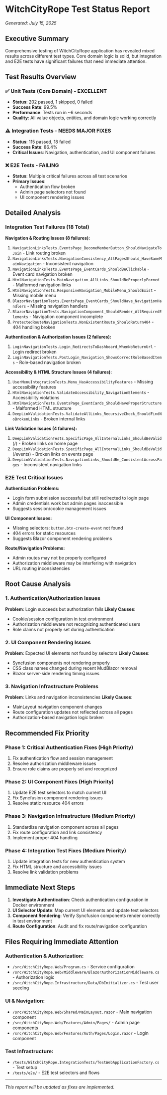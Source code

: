 # WitchCityRope Test Status Report
*Generated: July 15, 2025*

## Executive Summary

Comprehensive testing of WitchCityRope application has revealed mixed results across different test types. Core domain logic is solid, but integration and E2E tests have significant failures that need immediate attention.

## Test Results Overview

### ✅ Unit Tests (Core Domain) - EXCELLENT
- **Status**: 202 passed, 1 skipped, 0 failed  
- **Success Rate**: 99.5%
- **Performance**: Tests run in ~6 seconds
- **Quality**: All value objects, entities, and domain logic working correctly

### ⚠️ Integration Tests - NEEDS MAJOR FIXES  
- **Status**: 115 passed, 18 failed
- **Success Rate**: 86.4%
- **Critical Issues**: Navigation, authentication, and UI component failures

### ❌ E2E Tests - FAILING
- **Status**: Multiple critical failures across all test scenarios
- **Primary Issues**: 
  - Authentication flow broken 
  - Admin page selectors not found
  - UI component rendering issues

## Detailed Analysis

### Integration Test Failures (18 Total)

**Navigation & Routing Issues (8 failures):**
1. `NavigationLinksTests.EventsPage_BecomeMemberButton_ShouldNavigateToJoin` - Link routing broken
2. `NavigationLinksTests.NavigationConsistency_AllPagesShould_HaveSameMainNavigation` - Inconsistent navigation
3. `NavigationLinksTests.EventsPage_EventCards_ShouldBeClickable` - Event card navigation broken
4. `HtmlNavigationTests.MainNavigation_AllLinks_ShouldBeProperlyFormed` - Malformed navigation links
5. `HtmlNavigationTests.ResponsiveNavigation_MobileMenu_ShouldExist` - Missing mobile menu
6. `BlazorNavigationTests.EventsPage_EventCards_ShouldHave_NavigationHandlers` - Missing navigation handlers
7. `BlazorNavigationTests.NavigationComponent_ShouldRender_AllRequiredElements` - Navigation component incomplete
8. `ProtectedRouteNavigationTests.NonExistentRoute_ShouldReturn404` - 404 handling broken

**Authentication & Authorization Issues (2 failures):**
1. `LoginNavigationTests.Login_RedirectsToDashboard_WhenNoReturnUrl` - Login redirect broken
2. `LoginNavigationTests.PostLogin_Navigation_ShowsCorrectRoleBasedItems` - Role-based navigation broken

**Accessibility & HTML Structure Issues (4 failures):**
1. `UserMenuIntegrationTests.Menu_HasAccessibilityFeatures` - Missing accessibility features
2. `HtmlNavigationTests.ValidateAccessibility_NavigationElements` - Accessibility violations
3. `HtmlNavigationTests.EventsPage_EventCards_ShouldHaveProperStructure` - Malformed HTML structure
4. `DeepLinkValidationTests.ValidateAllLinks_RecursiveCheck_ShouldFindNoBrokenLinks` - Broken internal links

**Link Validation Issues (4 failures):**
1. `DeepLinkValidationTests.SpecificPage_AllInternalLinks_ShouldBeValid` (/) - Broken links on home page
2. `DeepLinkValidationTests.SpecificPage_AllInternalLinks_ShouldBeValid` (/events) - Broken links on events page
3. `DeepLinkValidationTests.NavigationLinks_ShouldBe_ConsistentAcrossPages` - Inconsistent navigation links

### E2E Test Critical Issues

**Authentication Problems:**
- Login form submission successful but still redirected to login page
- Admin credentials work but admin pages inaccessible
- Suggests session/cookie management issues

**UI Component Issues:**
- Missing selectors: `button.btn-create-event` not found
- 404 errors for static resources
- Suggests Blazor component rendering problems

**Route/Navigation Problems:**
- Admin routes may not be properly configured
- Authorization middleware may be interfering with navigation
- URL routing inconsistencies

## Root Cause Analysis

### 1. Authentication/Authorization Issues
**Problem**: Login succeeds but authorization fails
**Likely Causes**:
- Cookie/session configuration in test environment
- Authorization middleware not recognizing authenticated users
- Role claims not properly set during authentication

### 2. UI Component Rendering Issues  
**Problem**: Expected UI elements not found by selectors
**Likely Causes**:
- Syncfusion components not rendering properly
- CSS class names changed during recent MudBlazor removal
- Blazor server-side rendering timing issues

### 3. Navigation Infrastructure Problems
**Problem**: Links and navigation inconsistencies
**Likely Causes**:
- MainLayout navigation component changes
- Route configuration updates not reflected across all pages
- Authorization-based navigation logic broken

## Recommended Fix Priority

### Phase 1: Critical Authentication Fixes (High Priority)
1. Fix authentication flow and session management
2. Resolve authorization middleware issues
3. Ensure role claims are properly set and recognized

### Phase 2: UI Component Fixes (High Priority)  
1. Update E2E test selectors to match current UI
2. Fix Syncfusion component rendering issues
3. Resolve static resource 404 errors

### Phase 3: Navigation Infrastructure (Medium Priority)
1. Standardize navigation component across all pages
2. Fix route configuration and link consistency
3. Implement proper 404 handling

### Phase 4: Integration Test Fixes (Medium Priority)
1. Update integration tests for new authentication system
2. Fix HTML structure and accessibility issues
3. Resolve link validation problems

## Immediate Next Steps

1. **Investigate Authentication**: Check authentication configuration in Docker environment
2. **UI Selector Update**: Map current UI elements and update test selectors
3. **Component Rendering**: Verify Syncfusion components render correctly in test environment
4. **Route Configuration**: Audit and fix route/navigation configuration

## Files Requiring Immediate Attention

### Authentication & Authorization:
- `/src/WitchCityRope.Web/Program.cs` - Service configuration
- `/src/WitchCityRope.Web/Middleware/BlazorAuthorizationMiddleware.cs` - Authorization logic
- `/src/WitchCityRope.Infrastructure/Data/DbInitializer.cs` - Test user seeding

### UI & Navigation:
- `/src/WitchCityRope.Web/Shared/MainLayout.razor` - Main navigation component
- `/src/WitchCityRope.Web/Features/Admin/Pages/` - Admin page components
- `/src/WitchCityRope.Web/Features/Auth/Pages/Login.razor` - Login component

### Test Infrastructure:
- `/tests/WitchCityRope.IntegrationTests/TestWebApplicationFactory.cs` - Test setup
- `/tests/e2e/` - E2E test selectors and flows

---

*This report will be updated as fixes are implemented.*